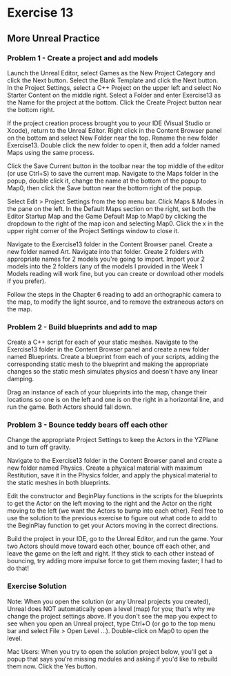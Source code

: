 # Exercise 13
## More Unreal Practice

### Problem 1 - Create a project and add models

Launch the Unreal Editor, select Games as the New Project Category and click the Next button. Select the Blank Template and click the Next button. In the Project Settings, select a C++ Project on the upper left and select No Starter Content on the middle right. Select a Folder and enter Exercise13 as the Name for the project at the bottom. Click the Create Project button near the bottom right.

If the project creation process brought you to your IDE (Visual Studio or Xcode), return to the Unreal Editor. Right click in the Content Browser panel on the bottom and select New Folder near the top. Rename the new folder Exercise13. Double click the new folder to open it, then add a folder named Maps using the same process.

Click the Save Current button in the toolbar near the top middle of the editor (or use Ctrl+S) to save the current map. Navigate to the Maps folder in the popup, double click it, change the name at the bottom of the popup to Map0, then click the Save button near the bottom right of the popup.

Select Edit > Project Settings from the top menu bar. Click Maps & Modes in the pane on the left. In the Default Maps section on the right, set both the Editor Startup Map and the Game Default Map to Map0 by clicking the dropdown to the right of the map icon and selecting Map0. Click the x in the upper right corner of the Project Settings window to close it.

Navigate to the Exercise13 folder in the Content Browser panel. Create a new folder named Art. Navigate into that folder. Create 2 folders with appropriate names for 2 models you're going to import. Import your 2 models into the 2 folders (any of the models I provided in the Week 1 Models reading will work fine, but you can create or download other models if you prefer).

Follow the steps in the Chapter 6 reading to add an orthographic camera to the map, to modify the light source, and to remove the extraneous actors on the map.

### Problem 2 - Build blueprints and add to map

Create a C++ script for each of your static meshes. Navigate to the Exercise13 folder in the Content Browser panel and create a new folder named Blueprints. Create a blueprint from each of your scripts, adding the corresponding static mesh to the blueprint and making the appropriate changes so the static mesh simulates physics and doesn't have any linear damping.

Drag an instance of each of your blueprints into the map, change their locations so one is on the left and one is on the right in a horizontal line, and run the game. Both Actors should fall down.

### Problem 3 - Bounce teddy bears off each other

Change the appropriate Project Settings to keep the Actors in the YZPlane and to turn off gravity.

Navigate to the Exercise13 folder in the Content Browser panel and create a new folder named Physics. Create a physical material with maximum Restitution, save it in the Physics folder, and apply the physical material to the static meshes in both blueprints.

Edit the constructor and BeginPlay functions in the scripts for the blueprints to get the Actor on the left moving to the right and the Actor on the right moving to the left (we want the Actors to bump into each other). Feel free to use the solution to the previous exercise to figure out what code to add to the BeginPlay function to get your Actors moving in the correct directions. 

Build the project in your IDE, go to the Unreal Editor, and run the game. Your two Actors should move toward each other, bounce off each other, and leave the game on the left and right. If they stick to each other instead of bouncing, try adding more impulse force to get them moving faster; I had to do that!

### Exercise Solution

 Note: When you open the solution (or any Unreal projects you created), Unreal does NOT automatically open a level (map) for you; that's why we change the project settings above. If you don't see the map you expect to see when you open an Unreal project, type Ctrl+O (or go to the top menu bar and select File > Open Level …). Double-click on Map0 to open the level.

Mac Users: When you try to open the solution project below, you'll get a popup that says you're missing modules and asking if you'd like to rebuild them now. Click the Yes button. 